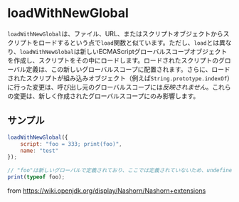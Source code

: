# loadWithNewGlobal

`loadWithNewGlobal`は、ファイル、URL、またはスクリプトオブジェクトからスクリプトをロードするという点で`load`関数と似ています。ただし、`load`とは異なり、`loadWithNewGlobal`は新しいECMAScriptグローバルスコープオブジェクトを作成し、スクリプトをその中にロードします。ロードされたスクリプトのグローバル定義は、この新しいグローバルスコープに配置されます。さらに、ロードされたスクリプトが組み込みオブジェクト（例えば`String.prototype.indexOf`）に行った変更は、呼び出し元のグローバルスコープには*反映されません*。これらの変更は、新しく作成されたグローバルスコープにのみ影響します。

## サンプル

```javascript
loadWithNewGlobal({
    script: "foo = 333; print(foo)",
    name: "test"
});
 
// "foo"は新しいグローバルで定義されており、ここでは定義されていないため、undefinedと出力されます。
print(typeof foo);
```
from https://wiki.openjdk.org/display/Nashorn/Nashorn+extensions